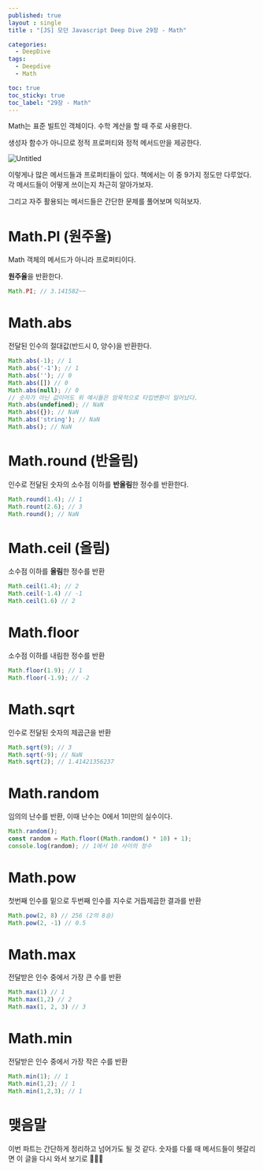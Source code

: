 ```yaml
---
published: true
layout : single
title : "[JS] 모던 Javascript Deep Dive 29장 - Math"

categories:
  - DeepDive
tags:
  - Deepdive
  - Math

toc: true
toc_sticky: true
toc_label: "29장 - Math"
--- 
```


Math는  표준 빌트인 객체이다. 수학 계산을 할 때 주로 사용한다.

생성자 함수가 아니므로 정적 프로퍼티와 정적 메서드만을 제공한다.

![Untitled](https://s3-us-west-2.amazonaws.com/secure.notion-static.com/3527e4ca-8622-441e-a10a-2b2a7be972af/Untitled.png)

이렇게나 많은 메서드들과 프로퍼티들이 있다. 책에서는 이 중 9가지 정도만 다루었다. 각 메서드들이 어떻게 쓰이는지 차근히 알아가보자.

그리고 자주 활용되는 메서드들은 간단한 문제를 풀어보며 익혀보자.

# Math.PI (원주율)

Math 객체의 메서드가 아니라 프로퍼티이다. 

**원주율**을 반환한다. 

```jsx
Math.PI; // 3.141582~~
```

# Math.abs

전달된 인수의 절대값(반드시 0, 양수)을 반환한다. 

```jsx
Math.abs(-1); // 1
Math.abs('-1'); // 1
Math.abs(''); // 0
Math.abs([]) // 0
Math.abs(null); // 0
// 숫자가 아닌 값이어도 위 예시들은 암묵적으로 타입변환이 일어났다.
Math.abs(undefined); // NaN
Math.abs({}); // NaN
Math.abs('string'); // NaN
Math.abs(); // NaN
```

# Math.round (반올림)

인수로 전달된 숫자의 소수점 이하를 **반올림**한 정수를 반환한다.

```jsx
Math.round(1.4); // 1
Math.rount(2.6); // 3
Math.round(); // NaN
```

# Math.ceil (올림)

소수점 이하를 **올림**한 정수를 반환

```jsx
Math.ceil(1.4); // 2
Math.ceil(-1.4) // -1
Math.ceil(1.6) // 2
```

# Math.floor

소수점 이하를 내림한 정수를 반환

```jsx
Math.floor(1.9); // 1
Math.floor(-1.9); // -2
```

# Math.sqrt

인수로 전달된 숫자의 제곱근을 반환

```jsx
Math.sqrt(9); // 3
Math.sqrt(-9); // NaN
Math.sqrt(2); // 1.41421356237
```

# Math.random

임의의 난수를 반환, 이때 난수는 0에서 1미만의 실수이다.

```jsx
Math.random();
const random = Math.floor((Math.random() * 10) + 1);
console.log(random); // 1에서 10 사이의 정수
```

# Math.pow

첫번째 인수를 밑으로 두번째 인수를 지수로 거듭제곱한 결과를 반환

```jsx
Math.pow(2, 8) // 256 (2의 8승)
Math.pow(2, -1) // 0.5
```

# Math.max

전달받은 인수 중에서 가장 큰 수를 반환

```jsx
Math.max(1) // 1
Math.max(1,2) // 2
Math.max(1, 2, 3) // 3
```

# Math.min

전달받은 인수 중에서 가장 작은 수를 반환

```jsx
Math.min(1); // 1
Math.min(1,2); // 1
Math.min(1,2,3); // 1
```

# 맺음말

이번 파트는 간단하게 정리하고 넘어가도 될 것 같다.
숫자를 다룰 때 메서드들이 헷갈리면 이 글을 다시 와서 보기로 💁🏻‍♀️ 